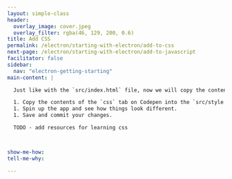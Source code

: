 ```yaml
---
layout: simple-class
header:
  overlay_image: cover.jpeg
  overlay_filter: rgba(46, 129, 200, 0.6)
title: Add CSS
permalink: /electron/starting-with-electron/add-to-css
next-page: /electron/starting-with-electron/add-to-javascript
facilitator: false
sidebar:
  nav: "electron-getting-starting"
main-content: |

  Just like with the `src/index.html` file, now we will copy the contents for the css.

  1. Copy the contents of the `css` tab on Codepen into the `src/style.css` file.
  1. Spin up the app and see how things look different.
  1. Save and commit your changes.

  TODO - add resources for learning css



show-me-how:
tell-me-why:

---
```

